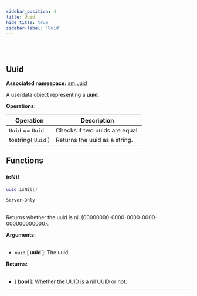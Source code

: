 ```yaml
---
sidebar_position: 4
title: Uuid
hide_title: true
sidebar-label: 'Uuid'
---
```


<br></br>

## Uuid

**Associated namespace:** [sm.uuid](/docs/Game-Script-Environment/Static-Functions/sm.uuid)

A userdata object representing a <strong>uuid</strong>.

<strong>Operations:</strong>

| Operation   | Description |
| ----------- | ----------- |
| <code>Uuid</code> == <code>Uuid</code> | Checks if two uuids are equal. |
| tostring( <code>Uuid</code> ) | Returns the uuid as a string. |

## Functions

### isNil

```lua
uuid:isNil()
```
<code>Server-Only</code> <br></br>

Returns whether the uuid is nil {00000000-0000-0000-0000-000000000000}.

<strong>Arguments:</strong> <br></br>

- <code>uuid</code> [<strong> uuid </strong>]: The uuid.

<strong>Returns:</strong> <br></br>

- [<strong> bool </strong>]: Whether the UUID is a nil UUID or not.

---


























